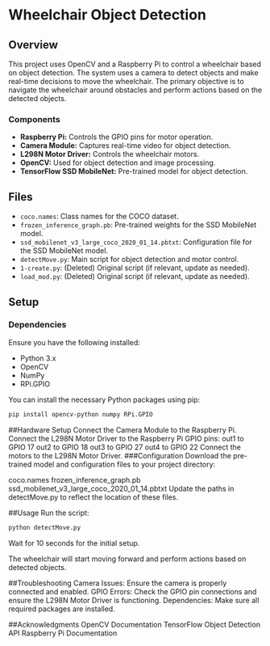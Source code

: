 # Wheelchair Object Detection

## Overview

This project uses OpenCV and a Raspberry Pi to control a wheelchair based on object detection. The system uses a camera to detect objects and make real-time decisions to move the wheelchair. The primary objective is to navigate the wheelchair around obstacles and perform actions based on the detected objects.

### Components

- **Raspberry Pi:** Controls the GPIO pins for motor operation.
- **Camera Module:** Captures real-time video for object detection.
- **L298N Motor Driver:** Controls the wheelchair motors.
- **OpenCV:** Used for object detection and image processing.
- **TensorFlow SSD MobileNet:** Pre-trained model for object detection.

## Files

- `coco.names`: Class names for the COCO dataset.
- `frozen_inference_graph.pb`: Pre-trained weights for the SSD MobileNet model.
- `ssd_mobilenet_v3_large_coco_2020_01_14.pbtxt`: Configuration file for the SSD MobileNet model.
- `detectMove.py`: Main script for object detection and motor control.
- `1-create.py`: (Deleted) Original script (if relevant, update as needed).
- `load_mod.py`: (Deleted) Original script (if relevant, update as needed).

## Setup

### Dependencies

Ensure you have the following installed:

- Python 3.x
- OpenCV
- NumPy
- RPi.GPIO

You can install the necessary Python packages using pip:

```sh
pip install opencv-python numpy RPi.GPIO
```
##Hardware Setup
Connect the Camera Module to the Raspberry Pi.
Connect the L298N Motor Driver to the Raspberry Pi GPIO pins:
out1 to GPIO 17
out2 to GPIO 18
out3 to GPIO 27
out4 to GPIO 22
Connect the motors to the L298N Motor Driver.
###Configuration
Download the pre-trained model and configuration files to your project directory:

coco.names
frozen_inference_graph.pb
ssd_mobilenet_v3_large_coco_2020_01_14.pbtxt
Update the paths in detectMove.py to reflect the location of these files.

##Usage
Run the script:
```sh
python detectMove.py
```
Wait for 10 seconds for the initial setup.

The wheelchair will start moving forward and perform actions based on detected objects.

##Troubleshooting
Camera Issues: Ensure the camera is properly connected and enabled.
GPIO Errors: Check the GPIO pin connections and ensure the L298N Motor Driver is functioning.
Dependencies: Make sure all required packages are installed.

##Acknowledgments
OpenCV Documentation
TensorFlow Object Detection API
Raspberry Pi Documentation
